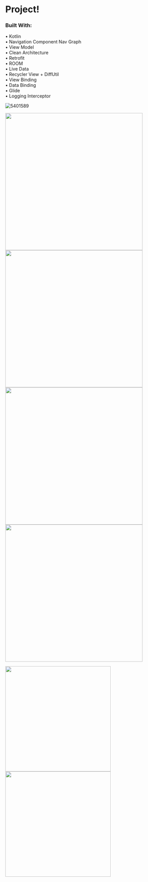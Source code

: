 # Project!

### Built With:
• Kotlin <br />
• Navigation Component Nav Graph <br />
• View Model <br />
• Clean Architecture <br />
• Retrofit <br />
• ROOM <br />
• Live Data <br />
• Recycler View + DiffUtil <br />
• View Binding <br />
• Data Binding <br />
• Glide <br />
• Logging Interceptor <br />

![5401589](https://user-images.githubusercontent.com/76598011/190278017-52b6307c-9561-416b-9b2f-463324648473.jpg)

<img src="https://user-images.githubusercontent.com/76598011/190277953-314943a0-cb58-4610-9148-8ea37855dbff.png" data-canonical-src="" width="430"  />
<img src="https://user-images.githubusercontent.com/76598011/190277957-a89a203c-3ef3-46cc-9139-3f953923aa40.png" data-canonical-src="" width="430"/>
<img src="https://user-images.githubusercontent.com/76598011/190277958-3feedb29-4f2a-4f65-b636-7daf32c1b559.png" data-canonical-src="" width="430"  />
<img src="https://user-images.githubusercontent.com/76598011/190277961-d9540433-67fc-4225-8c2f-5f7477460e9c.png" data-canonical-src="" width="430" />


<p float="left">
  <img src="https://user-images.githubusercontent.com/76598011/190277963-a636874a-14cd-42b7-a1ed-ddb522008b7d.png" width="330" />
  <img src="https://user-images.githubusercontent.com/76598011/190277966-d290bbd2-26e7-4460-9baf-08a947677305.png" width="330" /> 
  
</p>








